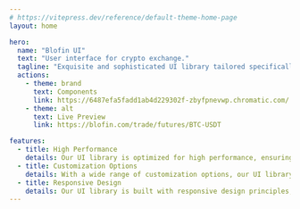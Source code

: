 ```yaml
---
# https://vitepress.dev/reference/default-theme-home-page
layout: home

hero:
  name: "Blofin UI"
  text: "User interface for crypto exchange."
  tagline: "Exquisite and sophisticated UI library tailored specifically for discerning crypto exchanges."
  actions:
    - theme: brand
      text: Components
      link: https://6487efa5fadd1ab4d229302f-zbyfpnevwp.chromatic.com/
    - theme: alt
      text: Live Preview
      link: https://blofin.com/trade/futures/BTC-USDT

features:
  - title: High Performance
    details: Our UI library is optimized for high performance, ensuring smooth and seamless user experience even during peak trading hours.
  - title: Customization Options
    details: With a wide range of customization options, our UI library allows exchange developers to create unique and branded trading platforms that align with their business identity.
  - title: Responsive Design
    details: Our UI library is built with responsive design principles, ensuring that the trading platform adapts seamlessly to different screen sizes and devices, providing a consistent user experience across platforms.
---
```

